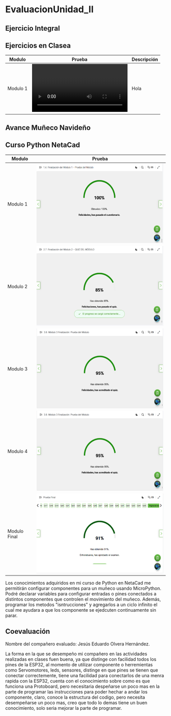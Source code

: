 # EvaluacionUnidad_II

## Ejercicio Integral

## Ejercicios en Clasea
|Modulo|Prueba|Descripción|
|--|--|--|
|Modulo 1|<video><source src="" type="video/mp4"></video>|Hola|

## Avance Muñeco Navideño

## Curso Python NetaCad
|Modulo|Prueba|
|--|--|
|Modulo 1|<img width="500" height="250" src="Curso_Python_NetAcad/ExamModulo1.png" width="100"/>|
|Modulo 2|<img width="500" height="250" src="Curso_Python_NetAcad/ExamModulo2.png" width="100"/>|
|Modulo 3|<img width="500" height="250" src="Curso_Python_NetAcad/ExamModulo3.png" width="100"/>|
|Modulo 4|<img width="500" height="250" src="Curso_Python_NetAcad/ExamModulo3.png" width="100"/>|
|Modulo Final|<img width="500" height="250" src="Curso_Python_NetAcad/ExamFinal.png" width="100"/>|

Los conocimientos adquiridos en mi curso de Python en NetaCad me permitirán configurar componentes para un muñeco usando MicroPython. Podré declarar variables para configurar entradas o pines conectados a distintos componentes que controlen el movimiento del muñeco. Además, programar los metodos "isntrucciones" y agregarlos a un ciclo infinito el cual me ayudara a que los componente se ejedcuten continuamente sin parar.

## Coevaluación
Nombre del compañero evaluado: Jesús Eduardo Olvera Hernández.

La forma en la que se desempeño mi compañero en las actividades realizadas en clases fuen buena, ya que distinge con facilidad todos los pines de la ESP32, al momento de utilizar componente o herremientas como Servomotores, leds, sensores, distinge en que pines se tienen que conectar correctemente, tiene una facilidad para conectarlos de una menra rapida con la ESP32, cuenta con el conocimiento sobre como es que funciona una Protoboard, pero necesitaria despeñarse un poco mas en la parte de programar las instrucciones para poder hechar a andar los componente, claro, conoce la estructura del codigo, pero necesita desempeñarse un poco mas, creo que todo lo demas tiene un buen conocimiento, solo seria mejorar la parte de programar.


